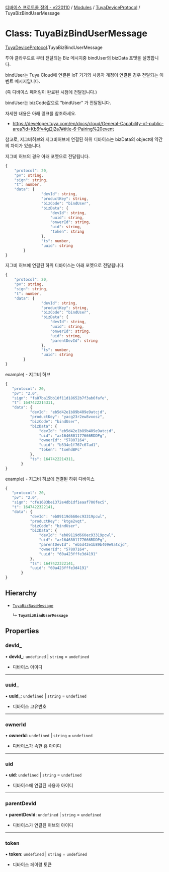 [디바이스 프로토콜 정의 - v220110](../README.md) / [Modules](../modules.md) / [TuyaDeviceProtocol](../modules/TuyaDeviceProtocol.md) / TuyaBizBindUserMessage

# Class: TuyaBizBindUserMessage

[TuyaDeviceProtocol](../modules/TuyaDeviceProtocol.md).TuyaBizBindUserMessage

투야 클라우드로 부터 전달되는 Biz 메시지중 bindUser의 bizData 포멧을 설명합니다.

bindUser는 Tuya Cloud에 연결된 IoT 기기와 사용자 계정이 연결된 경우 전달되는 이벤트 메시지입니다.

(즉 디바이스 페어링이 완료된 시점에 전달됩니다.)

bindUser는 bizCode값으로 "bindUser" 가 전달됩니다.

자세한 내용은 아래 링크를 참조하세요.
* https://developer.tuya.com/en/docs/cloud/General-Capability-of-public-area?id=Kb6fv4gj2j2a7#title-6-Pairing%20event

참고로, 지그비허브와 지그비허브에 연결된 하위 디바이스는 bizData의 object에 약간의 차이가 있습니다.

지그비 허브의 경우 아래 포멧으로 전달됩니다.
```typescript
{
    "protocol": 20,
    "pv": string,
    "sign": string,
    "t": number,
    "data": {
				"devId": string,
				"productKey": string,
				"bizCode": "bindUser",
				"bizData": {
				    "devId": string,
				    "uuid": string,
					"onwerId": string,
				    "uid": string,
				    "token": string
				},
				"ts": number,
				"uuid": string
		}
}
```

지그비 허브에 연결된 하위 디바이스는 아래 포멧으로 전달됩니다.
```typescript
{
    "protocol": 20,
    "pv": string,
    "sign": string,
    "t": number,
    "data": {
				"devId": string,
				"productKey": string,
				"bizCode": "bindUser",
				"bizData": {
				    "devId": string,
				    "uuid": string,
					"onwerId": string,
				    "uid": string,
				    "parentDevId": string
				},
				"ts": number,
				"uuid": string
		}
}
```
example) - 지그비 허브
 ```typescript
{
    "protocol": 20,
    "pv": "2.0",
    "sign": "fa07ba15bb10f11d18652b7f3ab6fafe",
    "t": 1647422214311,
    "data":	{
		    "devId": "eb5d42e1b89b409e9atcjd",
		    "productKey": "yacg23r2ew8vxosz",
		    "bizCode": "bindUser",
		    "bizData": {
		        "devId": "eb5d42e1b89b409e9atcjd",
		        "uid": "az1646801177666RDDPg",
		        "ownerId": "57807164",
		        "uuid": "b534e1f767c67ad1",
		        "token": "txehdBPc"
		    },
		    "ts": 1647422214311,
		}
}
```

example) - 지그비 허브에 연결된 하위 디바이스
 ```typescript
{
    "protocol": 20,
    "pv": "2.0",
    "sign": "cfe1683be1372e4db1df1eaaf700fec5",
    "t": 1647422322141,
    "data": {
		    "devId": "eb89119d660ec93319pcwl",
		    "productKey": "ktge2vqt",
		    "bizCode": "bindUser",
		    "bizData": {
		        "devId": "eb89119d660ec93319pcwl",
		        "uid": "az1646801177666RDDPg",
		        "parentDevId": "eb5d42e1b89b409e9atcjd",
		        "ownerId": "57807164",
		        "uuid": "60a423fffe3d4191"
		    },
		    "ts": 1647422322141,
		    "uuid": "60a423fffe3d4191"
		}
}
```

## Hierarchy

- [`TuyaBizBaseMessage`](TuyaDeviceProtocol.TuyaBizBaseMessage.md)

  ↳ **`TuyaBizBindUserMessage`**

## Properties

### devId\_

• **devId\_**: `undefined` \| `string` = `undefined`

* 디바이스 아이디

___

### uuid\_

• **uuid\_**: `undefined` \| `string` = `undefined`

* 디바이스 고유번호

___

### ownerId

• **ownerId**: `undefined` \| `string` = `undefined`

* 디바이스가 속한 홈 아이디

___

### uid

• **uid**: `undefined` \| `string` = `undefined`

* 디바이스에 연결된 사용자 아이디

___

### parentDevId

• **parentDevId**: `undefined` \| `string` = `undefined`

* 디바이스가 연결된 허브의 아이디

___

### token

• **token**: `undefined` \| `string` = `undefined`

* 디바이스 페이렁 토큰
